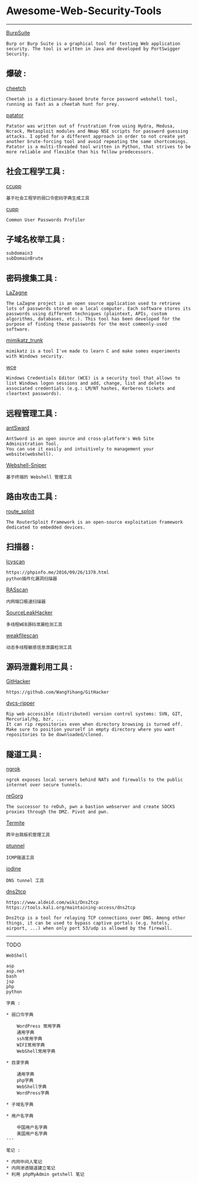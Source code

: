 # Awesome-Web-Security-Tools


---
[BurpSuite](https://portswigger.net/burp)
```
Burp or Burp Suite is a graphical tool for testing Web application security. The tool is written in Java and developed by PortSwigger Security.
```


## 爆破 :  
[cheetch](https://github.com/sunnyelf/cheetah)
```
Cheetah is a dictionary-based brute force password webshell tool, running as fast as a cheetah hunt for prey.
```
[patator](https://github.com/lanjelot/patator)
```
Patator was written out of frustration from using Hydra, Medusa, Ncrack, Metasploit modules and Nmap NSE scripts for password guessing attacks. I opted for a different approach in order to not create yet another brute-forcing tool and avoid repeating the same shortcomings. Patator is a multi-threaded tool written in Python, that strives to be more reliable and flexible than his fellow predecessors.
```


## 社会工程学工具 :  
[ccupp](https://github.com/WangYihang/ccupp)
```
基于社会工程学的弱口令密码字典生成工具
```
[cupp](https://github.com/Mebus/cupp)
```
Common User Passwords Profiler
```


## 子域名枚举工具 :  
```
subdomain3
subDomainBrute
```

## 密码搜集工具 : 

[LaZagne](https://github.com/AlessandroZ/LaZagne)
```
The LaZagne project is an open source application used to retrieve lots of passwords stored on a local computer. Each software stores its passwords using different techniques (plaintext, APIs, custom algorithms, databases, etc.). This tool has been developed for the purpose of finding these passwords for the most commonly-used software.
```
[mimikatz_trunk](https://github.com/gentilkiwi/mimikatz)
```
mimikatz is a tool I've made to learn C and make somes experiments with Windows security.
```

[wce](http://www.ampliasecurity.com/research/wcefaq.html)
```
Windows Credentials Editor (WCE) is a security tool that allows to list Windows logon sessions and add, change, list and delete associated credentials (e.g.: LM/NT hashes, Kerberos tickets and cleartext passwords).
```

## 远程管理工具 :  

[antSward](https://github.com/antoor/antSword/tree/master)
```
AntSword is an open source and cross-platform's Web Site Administration Tool.
You can use it easily and intuitively to management your website(webshell).
```
[Webshell-Sniper](https://github.com/wangyihang/Webshell-Sniper)
```
基于终端的 Webshell 管理工具
```


## 路由攻击工具 :  

[route_sploit](https://github.com/reverse-shell/routersploit)
```
The RouterSploit Framework is an open-source exploitation framework dedicated to embedded devices.
```


## 扫描器 :  

[lcyscan](https://github.com/Lcys/lcyscan)
```
https://phpinfo.me/2016/09/26/1378.html
python插件化漏洞扫描器
```

[RASscan](https://github.com/RASSec/RASscan)
```
内网端口极速扫描器
```
[SourceLeakHacker](https://github.com/WangYihang/SourceLeakHacker)
```
多线程WEB源码泄漏检测工具
```
[weakfilescan](https://github.com/ring04h/weakfilescan)
```
动态多线程敏感信息泄露检测工具
```


## 源码泄露利用工具 :  

[GitHacker](https://github.com/wangyihang/GitHacker)
```
https://github.com/WangYihang/GitHacker
```
[dvcs-ripper](https://github.com/kost/dvcs-ripper)
```
Rip web accessible (distributed) version control systems: SVN, GIT, Mercurial/hg, bzr, ...
It can rip repositories even when directory browsing is turned off.
Make sure to position yourself in empty directory where you want repositories to be downloaded/cloned.
```


## 隧道工具 :  

[ngrok](https://ngrok.com/)
```
ngrok exposes local servers behind NATs and firewalls to the public internet over secure tunnels.
```
[reGorg](https://github.com/sensepost/reGeorg)
```
The successor to reDuh, pwn a bastion webserver and create SOCKS proxies through the DMZ. Pivot and pwn.
```
[Termite](http://rootkiter.com/Termite/)
```
跨平台跳板机管理工具
```
[ptunnel](http://www.cs.uit.no/~daniels/PingTunnel/)
```
ICMP隧道工具
```
[iodine](https://github.com/yarrick/iodine)
```
DNS tunnel 工具
```
[dns2tcp](https://www.aldeid.com/wiki/Dns2tcp)
```
https://www.aldeid.com/wiki/Dns2tcp
https://tools.kali.org/maintaining-access/dns2tcp

Dns2tcp is a tool for relaying TCP connections over DNS. Among other things, it can be used to bypass captive portals (e.g. hotels, airport, ...) when only port 53/udp is allowed by the firewall.
```

---
TODO  
```
WebShell

asp
asp.net
bash
jsp
php
python

字典 :

* 弱口令字典

    WordPress 常用字典
    通用字典
    ssh常用字典
    WIFI常用字典
    WebShell常用字典

* 目录字典

    通用字典
    php字典
    WebShell字典
    WordPress字典

* 子域名字典

* 用户名字典

    中国用户名字典
    美国用户名字典
---

笔记 : 

* 内网中间人笔记
* 内网渗透隧道建立笔记
* 利用 phpMyAdmin getshell 笔记

```

